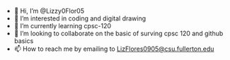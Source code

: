 - 👋 Hi, I’m @Lizzy0Flor05
- 👀 I’m interested in coding and digital drawing
- 🌱 I’m currently learning cpsc-120
- 💞️ I’m looking to collaborate on the basic of surving cpsc 120 and github basics
- 📫 How to reach me by emailing to LizFlores0905@csu.fullerton.edu

<!---
Lizzy0Flor05/Lizzy0Flor05 is a ✨ special ✨ repository because its `README.md` (this file) appears on your GitHub profile.
You can click the Preview link to take a look at your changes.
--->
